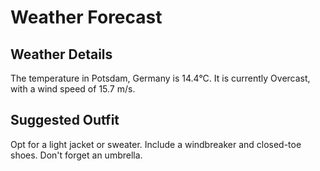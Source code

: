 # Weather Forecast

## Weather Details

The temperature in Potsdam, Germany is 14.4°C. It is currently Overcast, with a wind speed of 15.7 m/s.

## Suggested Outfit

Opt for a light jacket or sweater. Include a windbreaker and closed-toe shoes. Don't forget an umbrella.